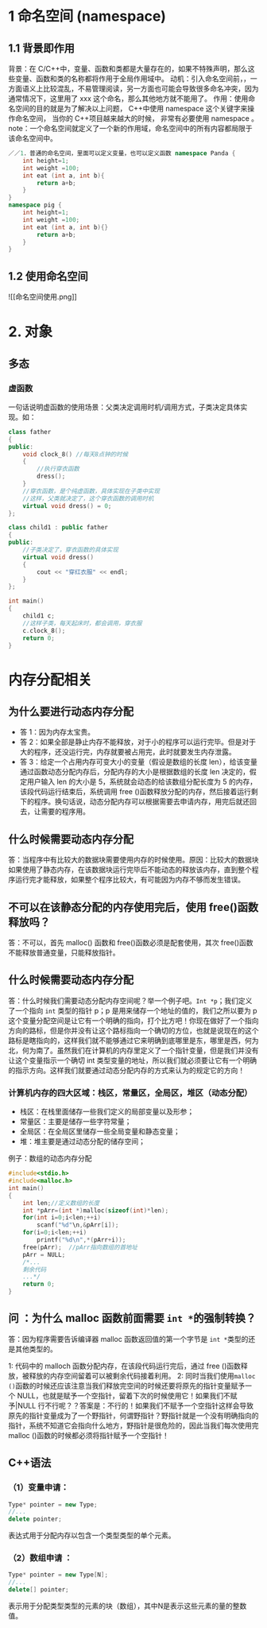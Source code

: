 # 1 命名空间 (namespace)
## 1.1 背景即作用  
背景：在 C/C++中，变量、函数和类都是大量存在的，如果不特殊声明，那么这些变量、函数和类的名称都将作用于全局作用域中。
动机：引入命名空间前，，一方面语义上比较混乱，不易管理阅读，另一方面也可能会导致很多命名冲突，因为通常情况下，这里用了 xxx 这个命名，那么其他地方就不能用了。
作用：使用命名空间的目的就是为了解决以上问题， C++中使用 namespace 这个关键字来操作命名空间， 当你的 C++项目越来越大的时候， 非常有必要使用 namespace 。
note：一个命名空间就定义了一个新的作用域，命名空间中的所有内容都局限于该命名空间中。
```C++
／／1．普通的命名空间，里面可以定义变量，也可以定义函数 namespace Panda {
	int height=1;
	int weight =100;
	int eat (int a, int b){
		return a+b;
	}
}
namespace pig {
	int height=1;
	int weight =100;
	int eat (int a, int b){}
		return a+b;
	}
}
```


## 1.2 使用命名空间
![[命名空间使用.png]]
# 2. 对象

## 多态
### 虚函数
一句话说明虚函数的使用场景：父类决定调用时机/调用方式，子类决定具体实现。如：
```C++
class father
{
public:
	void clock_8() //每天8点钟的时候
	{
		//执行穿衣函数
		dress();
	}
	//穿衣函数，是个纯虚函数，具体实现在子类中实现
	//这样，父类就决定了，这个穿衣函数的调用时机
	virtual void dress() = 0;
};

class child1 : public father
{
public:
	//子类决定了，穿衣函数的具体实现
	virtual void dress() 
	{
		cout << "穿红衣服" << endl;
	}
};

int main()
{
	child1 c;
	//这样子类，每天起床时，都会调用，穿衣服
	c.clock_8();
	return 0;
}
```
# 内存分配相关
## 为什么要进行动态内存分配
- 答 1：因为内存太宝贵。
- 答 2：如果全部是静止内存不能释放，对于小的程序可以运行完毕。但是对于大的程序，还没运行完，内存就要被占用完，此时就要发生内存泄露。
- 答 3：给定一个占用内存可变大小的变量（假设是数组的长度 len），给该变量通过函数动态分配内存后，分配内存的大小是根据数组的长度 len 决定的，假定用户输入 len 的大小是 5，系统就会动态的给该数组分配长度为 5 的内存，该段代码运行结束后，系统调用 free ()函数释放分配的内存，然后接着运行剩下的程序。换句话说，动态分配内存可以根据需要去申请内存，用完后就还回去，让需要的程序用。
## 什么时候需要动态内存分配
答：当程序中有比较大的数据块需要使用内存的时候使用。原因：比较大的数据块如果使用了静态内存，在该数据块运行完毕后不能动态的释放该内存，直到整个程序运行完才能释放，如果整个程序比较大，有可能因为内存不够而发生错误。
## 不可以在该静态分配的内存使用完后，使用 free()函数释放吗？
答：不可以，首先 malloc() 函数和 free()函数必须是配套使用，其次 free()函数不能释放普通变量，只能释放指针。
## 什么时候需要动态内存分配
答：什么时候我们需要动态分配内存空间呢？举一个例子吧。`Int *p`；我们定义了一个指向 `int` 类型的指针 p；p 是用来储存一个地址的值的，我们之所以要为 p 这个变量分配空间是让它有一个明确的指向，打个比方吧！你现在做好了一个指向方向的路标，但是你并没有让这个路标指向一个确切的方位，也就是说现在的这个路标是瞎指向的，这样我们就不能够通过它来明确到底哪里是东，哪里是西，何为北，何为南了。虽然我们在计算机的内存里定义了一个指针变量，但是我们并没有让这个变量指示一个确切 int 类型变量的地址，所以我们就必须要让它有一个明确的指示方向。这样我们就要通过动态分配内存的方式来认为的规定它的方向！
### 计算机内存的四大区域：栈区，常量区，全局区，堆区（动态分配）
- 栈区：在栈里面储存一些我们定义的局部变量以及形参；
- 常量区：主要是储存一些字符常量；
- 全局区：在全局区里储存一些全局变量和静态变量；
- 堆：堆主要是通过动态分配的储存空间；

例子：数组的动态内存分配
```C++
#include<stdio.h>
#include<malloc.h>
int main()
{
	int len;//定义数组的长度
	int *pArr=(int *)malloc(sizeof(int)*len);
	for(int i=0;i<len;++i)
		scanf("%d"\n,&pArr[i]);
	for(i=0;i<len;++i)
		printf("%d\n",*(pArr+i));
    free(pArr);  //pArr指向数组的首地址
    pArr = NULL;
    /*...
    剩余代码
    ...*/
	return 0;
}
```

## 问 ：为什么 malloc 函数前面需要 `int *`的强制转换？

答：因为程序需要告诉编译器 malloc 函数返回值的第一个字节是 `int *`类型的还是其他类型的。

1: 代码中的 malloch 函数分配内存，在该段代码运行完后，通过 free ()函数释放，被释放的内存空间留着可以被剩余代码接着利用。
2: 同时当我们使用`malloc ()`函数的时候还应该注意当我们释放完空间的时候还要将原先的指针变量赋予一个 NULL，也就是赋予一个空指针，留着下次的时候使用它！如果我们不赋予|NULL 行不行呢？？答案是：不行的！如果我们不赋予一个空指针这样会导致原先的指针变量成为了一个野指针，何谓野指针？野指针就是一个没有明确指向的指针，系统不知道它会指向什么地方，野指针是很危险的，因此当我们每次使用完 malloc ()函数的时候都必须将指针赋予一个空指针！
## C++语法
### （1）变量申请：
```C++
Type* pointer = new Type;
//...
delete pointer;
```
  表达式用于分配内存以包含一个类型类型的单个元素。

### （2）数组申请 ：
```C++
Type* pointer = new Type[N];
//...
delete[] pointer;
```
表示用于分配类型类型的元素的块（数组），其中N是表示这些元素的量的整数值。
